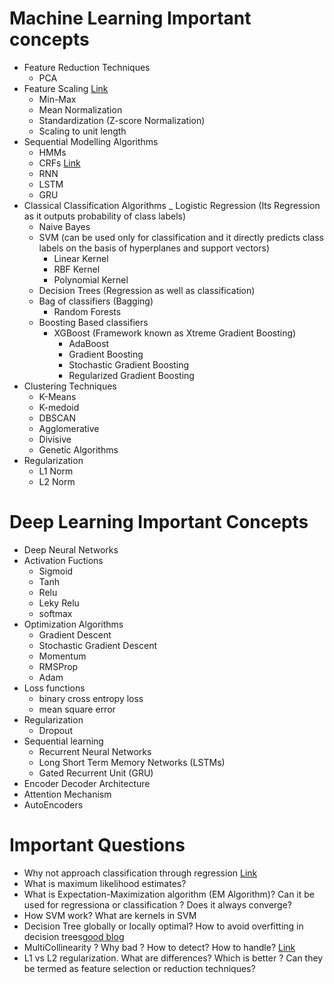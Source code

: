 # Machine Learning Important concepts
- Feature Reduction Techniques
  - PCA
- Feature Scaling [Link](https://en.wikipedia.org/wiki/Feature_scaling)
  - Min-Max
  - Mean Normalization
  - Standardization (Z-score Normalization)
  - Scaling to unit length
- Sequential Modelling Algorithms
  - HMMs
  - CRFs [Link](https://blog.echen.me/2012/01/03/introduction-to-conditional-random-fields/)
  - RNN 
  - LSTM
  - GRU
- Classical Classification Algorithms
  _ Logistic Regression (Its Regression as it outputs probability of class labels)
  - Naive Bayes
  - SVM (can be used only for classification and it directly predicts class labels on the basis of hyperplanes and support vectors)
    - Linear Kernel
    - RBF Kernel
    - Polynomial Kernel
  - Decision Trees (Regression as well as classification)
  - Bag of classifiers (Bagging)
    - Random Forests
  - Boosting Based classifiers
    - XGBoost (Framework known as Xtreme Gradient Boosting)
      - AdaBoost
      - Gradient Boosting
      - Stochastic Gradient Boosting
      - Regularized Gradient Boosting
 - Clustering Techniques
   - K-Means
   - K-medoid
   - DBSCAN
   - Agglomerative
   - Divisive
   - Genetic Algorithms
- Regularization
  - L1 Norm
  - L2 Norm
# Deep Learning Important Concepts
- Deep Neural Networks
- Activation Fuctions
  - Sigmoid
  - Tanh
  - Relu
  - Leky Relu
  - softmax
- Optimization Algorithms
  - Gradient Descent
  - Stochastic Gradient Descent
  - Momentum
  - RMSProp
  - Adam
- Loss functions
  - binary cross entropy loss
  - mean square error
- Regularization
  - Dropout
- Sequential learning
  - Recurrent Neural Networks
  - Long Short Term Memory Networks (LSTMs)
  - Gated Recurrent Unit (GRU)
- Encoder Decoder Architecture
- Attention Mechanism
- AutoEncoders
      
# Important Questions
- Why not approach classification through regression [Link](https://stats.stackexchange.com/questions/22381/why-not-approach-classification-through-regression)
- What is maximum likelihood estimates?
- What is Expectation-Maximization algorithm (EM Algorithm)? Can it be used for regressiona or classification ? Does it always converge?
- How SVM work? What are kernels in SVM
- Decision Tree globally or locally optimal? How to avoid overfitting in decision trees[good blog](https://www.edupristine.com/blog/decision-trees-development-and-scoring)
- MultiCollinearity ? Why bad ? How to detect? How to handle? [Link](https://www.edupristine.com/blog/detecting-multicollinearity)
- L1 vs L2 regularization. What are differences? Which is better ? Can they be termed as feature selection or reduction techniques?
